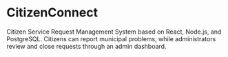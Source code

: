 # CitizenConnect
Citizen Service Request Management System based on React, Node.js, and PostgreSQL. Citizens can report municipal problems, while administrators review and close requests through an admin dashboard. 
